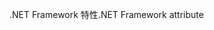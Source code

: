 <span data-ttu-id="87108-101">.NET Framework 特性</span><span class="sxs-lookup"><span data-stu-id="87108-101">.NET Framework attribute</span></span>